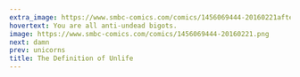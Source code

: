 ```yaml
---
extra_image: https://www.smbc-comics.com/comics/1456069444-20160221after.png
hovertext: You are all anti-undead bigots.
image: https://www.smbc-comics.com/comics/1456069444-20160221.png
next: damn
prev: unicorns
title: The Definition of Unlife
---
```

